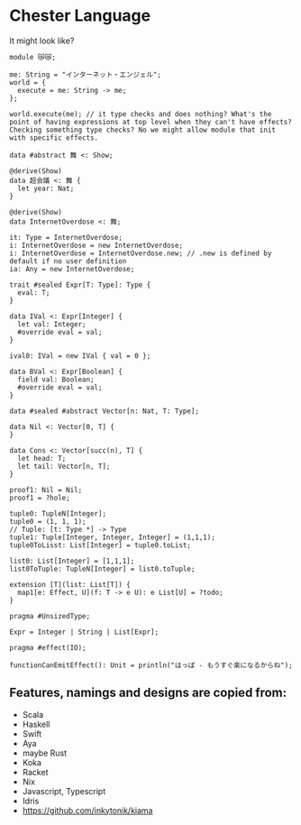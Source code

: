 # Chester Language

It might look like?

```chester
module 😿😿;

me: String = "インターネット・エンジェル";
world = {
  execute = me: String -> me;
};

world.execute(me); // it type checks and does nothing? What's the point of having expressions at top level when they can't have effects? Checking something type checks? No we might allow module that init with specific effects.

data #abstract 舞 <: Show;

@derive(Show)
data 超会議 <: 舞 {
  let year: Nat;
}

@derive(Show)
data InternetOverdose <: 舞;

it: Type = InternetOverdose;
i: InternetOverdose = new InternetOverdose;
i: InternetOverdose = InternetOverdose.new; // .new is defined by default if no user definition
ia: Any = new InternetOverdose;

trait #sealed Expr[T: Type]: Type {
  eval: T;
}

data IVal <: Expr[Integer] {
  let val: Integer;
  #override eval = val;
}

ival0: IVal = new IVal { val = 0 };

data BVal <: Expr[Boolean] {
  field val: Boolean;
  #override eval = val;
}

data #sealed #abstract Vector[n: Nat, T: Type];

data Nil <: Vector[0, T] {
}

data Cons <: Vector[succ(n), T] {
  let head: T;
  let tail: Vector[n, T];
}

proof1: Nil = Nil;
proof1 = ?hole;
```

```chester
tuple0: TupleN[Integer];
tuple0 = (1, 1, 1);
// Tuple: [t: Type *] -> Type
tuple1: Tuple[Integer, Integer, Integer] = (1,1,1);
tuple0ToLisst: List[Integer] = tuple0.toList;

list0: List[Integer] = [1,1,1];
list0ToTuple: TupleN[Integer] = list0.toTuple;

extension [T](list: List[T]) {
  map1[e: Effect, U](f: T -> e U): e List[U] = ?todo;
}
```

```chester
pragma #UnsizedType;

Expr = Integer | String | List[Expr];
```

```chester
pragma #effect(IO);

functionCanEmitEffect(): Unit = println("はっぱ - もうすぐ楽になるからね");
```

## Features, namings and designs are copied from:

+ Scala
+ Haskell
+ Swift
+ Aya
+ maybe Rust
+ Koka
+ Racket
+ Nix
+ Javascript, Typescript
+ Idris
+ https://github.com/inkytonik/kiama